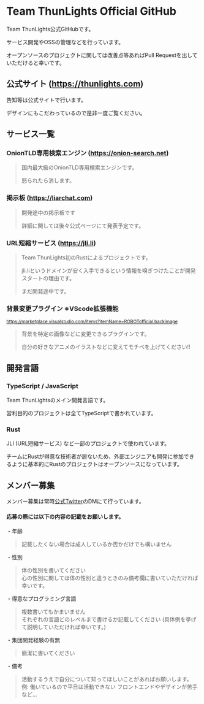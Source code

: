 # Team ThunLights Official GitHub

Team ThunLights公式GitHubです。

サービス開発やOSSの管理などを行っています。

オープンソースのプロジェクトに関しては改善点等あればPull Requestを出していただけると幸いです。

## 公式サイト (https://thunlights.com)

告知等は公式サイトで行います。

デザインにもこだわっているので是非一度ご覧ください。

## サービス一覧

### OnionTLD専用検索エンジン (https://onion-search.net)

> 国内最大級のOnionTLD専用検索エンジンです。
>
> 怒られたら消します。

### 掲示板 (https://liarchat.com)

> 開発途中の掲示板です
> 
> 詳細に関しては後々公式ページにて発表予定です。

### URL短縮サービス (https://jli.li)

> Team ThunLights初のRustによるプロジェクトです。
> 
> jli.liというドメインが安く入手できるという情報を嗅ぎつけたことが開発スタートの理由です。
> 
> まだ開発途中です。

### 背景変更プラグイン ※VScode拡張機能

<small>https://marketplace.visualstudio.com/items?itemName=ROBOTofficial.backimage</small>

> 背景を特定の画像などに変更できるプラグインです。
>
> 自分の好きなアニメのイラストなどに変えてモチベを上げてください!!

## 開発言語

### TypeScript / JavaScript

Team ThunLightsのメイン開発言語です。

営利目的のプロジェクトは全てTypeScriptで書かれています。

### Rust

JLI (URL短縮サービス) など一部のプロジェクトで使われています。

チームにRustが得意な技術者が居ないため、外部エンジニアも開発に参加できるように基本的にRustのプロジェクトはオープンソースになっています。

## メンバー募集

メンバー募集は常時[公式Twitter](https://x.com/thunlights)のDMにて行っています。

#### 応募の際には以下の内容の記載をお願いします。

・年齢
> 記載したくない場合は成人しているか否かだけでも構いません

・性別
> 体の性別を書いてください<br>
> 心の性別に関しては体の性別と違うときのみ備考欄に書いていただければ幸いです。

・得意なプログラミング言語
> 複数書いてもかまいません<br>
> それぞれの言語どのレベルまで書けるか記載してください (具体例を挙げて説明していただければ幸いです。)

・集団開発経験の有無
> 簡潔に書いてください

・備考
> 活動するうえで自分について知ってほしいことがあればお願いします。<br>
> 例: 働いているので平日は活動できない フロントエンドやデザインが苦手 など...
